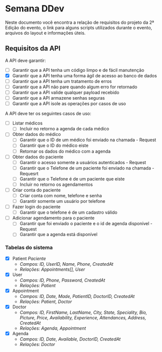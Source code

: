 # Semana DDev

Neste documento você encontra a relação de requisitos do projeto da 2ª Edição do evento, o link para alguns scripts utilizados durante o evento, arquivos do layout e informações úteis.

## Requisitos da API

A API deve garantir:

- [ ] Garantir que a API tenha um código limpo e de fácil manutenção
- [x] Garantir que a API tenha uma forma ágil de acesso ao banco de dados
- [ ] Garantir que a API tenha um tratamento de erros
- [ ] Garantir que a API não pare quando algum erro for retornado
- [ ] Garantir que a API valide qualquer payload recebido
- [ ] Garantir que a API armazene senhas seguras
- [ ] Garantir que a API isole as operações por casos de uso

A API deve ter os seguintes casos de uso:

- [ ] Listar médicos
  - [ ] Incluir no retorno a agenda de cada médico
- [ ] Obter dados do médico
  - [ ] Garantir que o ID de um médico foi enviado na chamada - Request
  - [ ] Garantir que o ID do médico eiste
  - [ ] Retornar os dados do médico com a agenda
- [ ] Obter dados do paciente
  - [ ] Garantir o acesso somente a usuários autenticados - Request
  - [ ] Garantir que o Telefone de um paciente foi enviado na chamada - Requesrt
  - [ ] Garantir que o Telefone é de um paciente que eiste
  - [ ] Incluir no retorno os agendamentos
- [ ] Criar conta do paciente
  - [ ] Criar conta com nome, telefone e senha
  - [ ] Garantir somente um usuário por telefone
- [ ] Fazer login do paciente
  - [ ] Garantir que o telefone é de um cadastro válido
- [ ] Adicionar agendamento para o paciente
  - [ ] Garantir que foi enviado o paciente e o id de agenda disponível - Request
  - [ ] Garantir que a agenda está disponível

### Tabelas do sistema

- [x] Patient _Paciente_
  - _Campos: ID, UserID, Name, Phone, CreatedAt_
  - _Relações: Appointments[], User_
- [x] User
  - _Campos: ID, Phone, Password, CreatedAt_
  - _Relações: Patient_
- [x] Appointment
  - _Campos: ID, Date, Made, PatientID, DoctorID, CreatedAt_
  - _Relações: Patient, Doctor_
- [x] Doctor
  - _Campos: ID, FirstName, LastName, City, State, Speciality, Bio, Picture, Price, Availability, Experience, Attendances, Address, CreatedAt_
  - _Relações: Agenda, Appointment_
- [x] Agenda
  - _Campos: ID, Date, Available, DoctorID, CreatedAt_
  - _Relações: Doctor_
